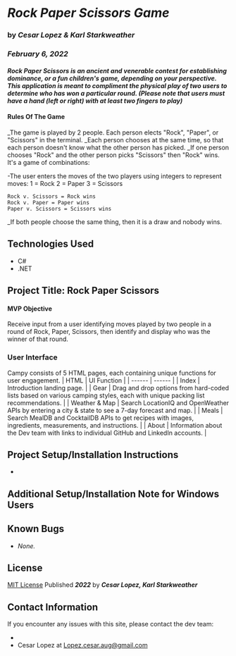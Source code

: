 # _**Rock Paper Scissors Game**_

### by _**Cesar Lopez & Karl Starkweather**_

### _February 6, 2022_

#### _Rock Paper Scissors is an ancient and venerable contest for establishing dominance, or a fun children's game, depending on your perspective. This application is meant to compliment the physical play of two users to determine who has won a particular round. (Please note that users must have a hand (left or right) with at least two fingers to play)_

#### Rules Of The Game
_The game is played by 2 people. Each person elects "Rock", "Paper", or "Scissors" in the terminal.
_Each person chooses at the same time, so that each person doesn't know what the other person has picked.
_If one person chooses "Rock" and the other person picks "Scissors" then "Rock" wins. It's a game of combinations:

-The user enters the moves of the two players using integers to represent moves:
1 = Rock
2 = Paper
3 = Scissors

```
Rock v. Scissors = Rock wins
Rock v. Paper = Paper wins
Paper v. Scissors = Scissors wins
```
_If both people choose the same thing, then it is a draw and nobody wins.

## Technologies Used

- C#
- .NET

## Project Title: Rock Paper Scissors

#### MVP Objective

Receive input from a user identifying moves played by two people in a round of Rock, Paper, Scissors, then identify and display who was the winner of that round.


### User Interface

Campy consists of 5 HTML pages, each containing unique functions for user engagement.
| HTML | UI Function |
| ------ | ------ |
| Index | Introduction landing page. |
| Gear | Drag and drop options from hard-coded lists based on various camping styles, each with unique packing list recommendations. |
| Weather & Map | Search LocationIQ and OpenWeather APIs by entering a city & state to see a 7-day forecast and map. |
| Meals | Search MealDB and CocktailDB APIs to get recipes with images, ingredients, measurements, and instructions. |
| About | Information about the Dev team with links to individual GitHub and LinkedIn accounts. |


## Project Setup/Installation Instructions

- 

## Additional Setup/Installation Note for Windows Users


## Known Bugs

- _None._

## License

[MIT License](https://opensource.org/licenses/MIT) Published _**2022**_ by _**Cesar Lopez, Karl Starkweather**_

## Contact Information

If you encounter any issues with this site, please contact the dev team:

- 
- Cesar Lopez at [Lopez.cesar.aug@gmail.com](mailto:lopez.cesar.aug@gmail.com)
